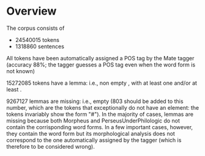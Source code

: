 # Overview

The corpus consists of 
* 24540015 tokens
* 1318860 sentences

All tokens have been automatically assigned a POS tag by the Mate tagger (accuracy 88%; the tagger guesses a POS tag even when the word form is not known)

15272085 tokens have a lemma: i.e., non empty <l/>, with at least one <l1/> and/or at least <l2/>.

9267127 lemmas are missing: i.e., empty <l/> (803 should be added to this number, which are the tokens that exceptionally do not have an <l/> element: the tokens invariably show the form "#"). In the majority of cases, 
lemmas are missing because both Morpheus and PerseusUnderPhilologic do not contain the corrisponding word forms. In a few important cases, however, they contain the word form but its morphological analysis does not correspond to the one automatically assigned by the tagger (which is therefore to be considered wrong).   

